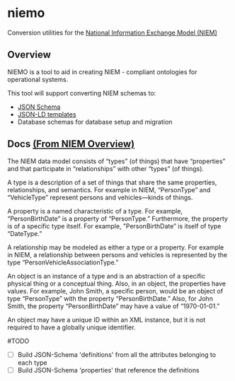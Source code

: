 # niemo
Conversion utilities for the [National Information Exchange Model (NIEM)](https://www.niem.gov/)

## Overview

NIEMO is a tool to aid in creating NIEM - compliant ontologies for operational systems.  

This tool will support converting NIEM schemas to:
- [JSON Schema](http://json-schema.org)
- [JSON-LD templates](http://json-ld.org)
- Database schemas for database setup and migration

## Docs [(From NIEM Overview)](http://niem.github.io/iepd-starter-kit/)

The NIEM data model consists of “types” (of things) that have “properties” and that
participate in “relationships” with other “types” (of things).

A type is a description of a set of things that share the same properties, relationships, and
semantics. For example in NIEM, “PersonType” and “VehicleType” represent persons and
vehicles—kinds of things.

A property is a named characteristic of a type. For example, “PersonBirthDate” is a 
property of “PersonType.” Furthermore, the property is of a specific type itself. For example,
”PersonBirthDate” is itself of type “DateType.”

A relationship may be modeled as either a type or a property. For example in NIEM, a
relationship between persons and vehicles is represented by the type
“PersonVehicleAssociationType.”

An object is an instance of a type and is an abstraction of a specific physical thing or a
conceptual thing. Also, in an object, the properties have values. For example, John Smith, a
specific person, would be an object of type “PersonType” with the property “PersonBirthDate.”
Also, for John Smith, the property “PersonBirthDate” may have a value of “1970-01-01.”

An object may have a unique ID within an XML instance, but it is not required to have a
globally unique identifier.

#TODO

- [ ] Build JSON-Schema 'definitions' from all the attributes belonging to each type
- [ ] Build JSON-Schema 'properties' that reference the definitions